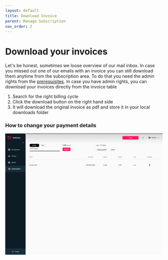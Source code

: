 ```yaml
---
layout: default
title: Download Invoice
parent: Manage Subscription
nav_order: 2
---
```


# Download your invoices
Let's be honest, sometimes we loose overview of our mail inbox. In case you missed out one of our emails
with an invoice you can still download them anytime from the subscription area. To do that you need the admin rights from the [prerequisites](../subscription.md). In case you have admin rights, you can download your invoices directly
from the invoice table

1. Search for the right billing cycle
2. Click the download button on the right hand side
3. It will download the original invoice as pdf and store it in your local downloads folder

### How to change your payment details

![navigation](../assets/gifs/subscription/download_invoice.gif)